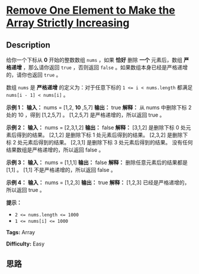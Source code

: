 # [Remove One Element to Make the Array Strictly Increasing][title]

## Description

给你一个下标从 **0** 开始的整数数组 `nums` ，如果 **恰好** 删除 **一个** 元素后，数组 **严格递增** ，那么请你返回
`true` ，否则返回 `false` 。如果数组本身已经是严格递增的，请你也返回 `true` 。

数组 `nums` 是 **严格递增** 的定义为：对于任意下标的 `1 <= i < nums.length` 都满足 `nums[i - 1] <
nums[i]` 。

**示例 1：**
            **输入：** nums = [1,2, **10** ,5,7]    **输出：** true    **解释：** 从 nums 中删除下标 2 处的 10 ，得到 [1,2,5,7] 。    [1,2,5,7] 是严格递增的，所以返回 true 。    

**示例 2：**
            **输入：** nums = [2,3,1,2]    **输出：** false    **解释：**    [3,1,2] 是删除下标 0 处元素后得到的结果。    [2,1,2] 是删除下标 1 处元素后得到的结果。    [2,3,2] 是删除下标 2 处元素后得到的结果。    [2,3,1] 是删除下标 3 处元素后得到的结果。    没有任何结果数组是严格递增的，所以返回 false 。

**示例 3：**
            **输入：** nums = [1,1,1]    **输出：** false    **解释：** 删除任意元素后的结果都是 [1,1] 。    [1,1] 不是严格递增的，所以返回 false 。    

**示例 4：**
            **输入：** nums = [1,2,3]    **输出：** true    **解释：** [1,2,3] 已经是严格递增的，所以返回 true 。    

**提示：**

  * `2 <= nums.length <= 1000`
  * `1 <= nums[i] <= 1000`


**Tags:** Array

**Difficulty:** Easy

## 思路

[title]: https://leetcode-cn.com/problems/remove-one-element-to-make-the-array-strictly-increasing
